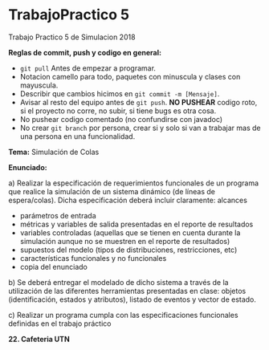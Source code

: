 ﻿# TrabajoPractico 5
Trabajo Practico 5 de Simulacion 2018

**Reglas de commit, push y codigo en general:**
- `git pull` Antes de empezar a programar.
- Notacion camello para todo, paquetes con minuscula y clases con mayuscula.
- Describir que cambios hicimos en `git commit -m [Mensaje]`.
- Avisar al resto del equipo antes de `git push`. **NO PUSHEAR** codigo roto, si el proyecto no corre, no subir, si tiene bugs es otra cosa.
- No pushear codigo comentado (no confundirse con javadoc)
- No crear `git branch` por persona, crear si y solo si van a trabajar mas de una persona en una funcionalidad.

**Tema:** Simulación de Colas

**Enunciado:**

a) Realizar la especificación de requerimientos funcionales de un programa que realice la simulación de un sistema dinámico (de líneas de espera/colas). Dicha especificación deberá incluir claramente:
alcances
 - parámetros de entrada
 - métricas y variables de salida presentadas en el reporte de resultados
 - variables controladas (aquellas que se tienen en cuenta durante la simulación aunque no se muestren en el reporte de resultados)
 - supuestos del modelo (tipos de distribuciones, restricciones, etc)
 - características funcionales y no funcionales
 - copia del enunciado

b) Se deberá entregar el modelado de dicho sistema a través de la utilización de las diferentes herramientas presentadas en clase: objetos (identificación, estados y atributos), listado de eventos y vector de estado.

c) Realizar un programa cumpla con las especificaciones funcionales definidas en el trabajo práctico

**22. Cafeteria UTN** 
